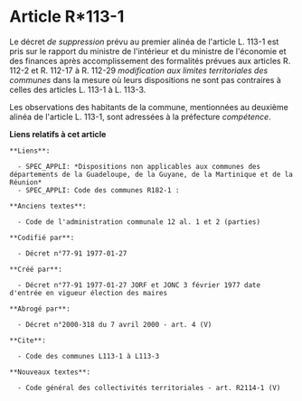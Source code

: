 # Article R*113-1

Le décret *de suppression* prévu au premier alinéa de l'article L. 113-1 est pris sur le rapport du ministre de l'intérieur
et du ministre de l'économie et des finances après accomplissement des formalités prévues aux articles R. 112-2 et R. 112-17
à R. 112-29 *modification aux limites territoriales des communes* dans la mesure où leurs dispositions ne sont pas contraires
à celles des articles L. 113-1 à L. 113-3. 

Les observations des habitants de la commune, mentionnées au deuxième alinéa de l'article L. 113-1, sont adressées à la
préfecture *compétence*.

**Liens relatifs à cet article**

	**Liens**:

	  - SPEC_APPLI: *Dispositions non applicables aux communes des départements de la Guadeloupe, de la Guyane, de la Martinique et de la Réunion*
	  - SPEC_APPLI: Code des communes R182-1 :

	**Anciens textes**:

	  - Code de l'administration communale 12 al. 1 et 2 (parties)

	**Codifié par**:

	  - Décret n°77-91 1977-01-27

	**Créé par**:

	  - Décret n°77-91 1977-01-27 JORF et JONC 3 février 1977 date d'entrée en vigueur élection des maires

	**Abrogé par**:

	  - Décret n°2000-318 du 7 avril 2000 - art. 4 (V)

	**Cite**:

	  - Code des communes L113-1 à L113-3

	**Nouveaux textes**:

	  - Code général des collectivités territoriales - art. R2114-1 (V)
